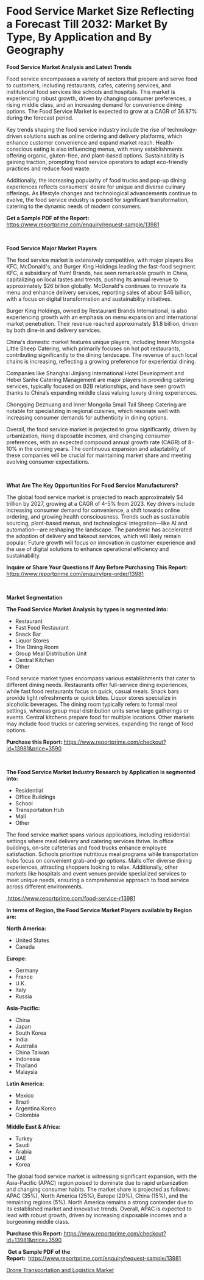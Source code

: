<p><h1>Food Service Market Size Reflecting a Forecast Till 2032: Market By Type, By Application and By Geography</h1></p><p><strong>Food Service Market Analysis and Latest Trends</strong></p>
<p><p>Food service encompasses a variety of sectors that prepare and serve food to customers, including restaurants, cafes, catering services, and institutional food services like schools and hospitals. This market is experiencing robust growth, driven by changing consumer preferences, a rising middle class, and an increasing demand for convenience dining options. The Food Service Market is expected to grow at a CAGR of 36.87% during the forecast period.</p><p>Key trends shaping the food service industry include the rise of technology-driven solutions such as online ordering and delivery platforms, which enhance customer convenience and expand market reach. Health-conscious eating is also influencing menus, with many establishments offering organic, gluten-free, and plant-based options. Sustainability is gaining traction, prompting food service operators to adopt eco-friendly practices and reduce food waste.</p><p>Additionally, the increasing popularity of food trucks and pop-up dining experiences reflects consumers' desire for unique and diverse culinary offerings. As lifestyle changes and technological advancements continue to evolve, the food service industry is poised for significant transformation, catering to the dynamic needs of modern consumers.</p></p>
<p><strong>Get a Sample PDF of the Report:&nbsp;</strong> <a href="https://www.reportprime.com/enquiry/request-sample/13981?utm_campaign=3025&utm_medium=2&utm_source=Github&utm_content=ia&utm_term=20032025&utm_id=food-service">https://www.reportprime.com/enquiry/request-sample/13981</a></p>
<p>&nbsp;</p>
<p><strong>Food Service Major Market Players</strong></p>
<p><p>The food service market is extensively competitive, with major players like KFC, McDonald's, and Burger King Holdings leading the fast-food segment. KFC, a subsidiary of Yum! Brands, has seen remarkable growth in China, capitalizing on local tastes and trends, pushing its annual revenue to approximately $26 billion globally. McDonald's continues to innovate its menu and enhance delivery services, reporting sales of about $46 billion, with a focus on digital transformation and sustainability initiatives.</p><p>Burger King Holdings, owned by Restaurant Brands International, is also experiencing growth with an emphasis on menu expansion and international market penetration. Their revenue reached approximately $1.8 billion, driven by both dine-in and delivery services.</p><p>China's domestic market features unique players, including Inner Mongolia Little Sheep Catering, which primarily focuses on hot pot restaurants, contributing significantly to the dining landscape. The revenue of such local chains is increasing, reflecting a growing preference for experiential dining.</p><p>Companies like Shanghai Jinjiang International Hotel Development and Hebei Sanhe Catering Management are major players in providing catering services, typically focused on B2B relationships, and have seen growth thanks to China’s expanding middle class valuing luxury dining experiences.</p><p>Chongqing Dezhuang and Inner Mongolia Small Tail Sheep Catering are notable for specializing in regional cuisines, which resonate well with increasing consumer demands for authenticity in dining options.</p><p>Overall, the food service market is projected to grow significantly, driven by urbanization, rising disposable incomes, and changing consumer preferences, with an expected compound annual growth rate (CAGR) of 8-10% in the coming years. The continuous expansion and adaptability of these companies will be crucial for maintaining market share and meeting evolving consumer expectations.</p></p>
<p>&nbsp;</p>
<p><strong>What Are The Key Opportunities For Food Service Manufacturers?</strong></p>
<p><p>The global food service market is projected to reach approximately $4 trillion by 2027, growing at a CAGR of 4-5% from 2023. Key drivers include increasing consumer demand for convenience, a shift towards online ordering, and growing health consciousness. Trends such as sustainable sourcing, plant-based menus, and technological integration—like AI and automation—are reshaping the landscape. The pandemic has accelerated the adoption of delivery and takeout services, which will likely remain popular. Future growth will focus on innovation in customer experience and the use of digital solutions to enhance operational efficiency and sustainability.</p></p>
<p><strong>Inquire or Share Your Questions If Any Before Purchasing This Report:</strong> <a href="https://www.reportprime.com/enquiry/pre-order/13981?utm_campaign=3025&utm_medium=2&utm_source=Github&utm_content=ia&utm_term=20032025&utm_id=food-service">https://www.reportprime.com/enquiry/pre-order/13981</a></p>
<p>&nbsp;</p>
<p><strong>Market Segmentation</strong></p>
<p><strong>The Food Service Market Analysis by types is segmented into:</strong></p>
<p><ul><li>Restaurant</li><li>Fast Food Restaurant</li><li>Snack Bar</li><li>Liquor Stores</li><li>The Dining Room</li><li>Group Meal Distribution Unit</li><li>Central Kitchen</li><li>Other</li></ul></p>
<p><p>Food service market types encompass various establishments that cater to different dining needs. Restaurants offer full-service dining experiences, while fast food restaurants focus on quick, casual meals. Snack bars provide light refreshments or quick bites. Liquor stores specialize in alcoholic beverages. The dining room typically refers to formal meal settings, whereas group meal distribution units serve large gatherings or events. Central kitchens prepare food for multiple locations. Other markets may include food trucks or catering services, expanding the range of food options.</p></p>
<p><strong>Purchase this Report:&nbsp;</strong><a href="https://www.reportprime.com/checkout?id=13981&price=3590&utm_campaign=3025&utm_medium=2&utm_source=Github&utm_content=ia&utm_term=20032025&utm_id=food-service">https://www.reportprime.com/checkout?id=13981&price=3590</a></p>
<p>&nbsp;</p>
<p><strong>The Food Service Market Industry Research by Application is segmented into:</strong></p>
<p><ul><li>Residential</li><li>Office Buildings</li><li>School</li><li>Transportation Hub</li><li>Mall</li><li>Other</li></ul></p>
<p><p>The food service market spans various applications, including residential settings where meal delivery and catering services thrive. In office buildings, on-site cafeterias and food trucks enhance employee satisfaction. Schools prioritize nutritious meal programs while transportation hubs focus on convenient grab-and-go options. Malls offer diverse dining experiences, attracting shoppers looking to relax. Additionally, other markets like hospitals and event venues provide specialized services to meet unique needs, ensuring a comprehensive approach to food service across different environments.</p></p>
<p><a href="https://www.reportprime.com/food-service-r13981?utm_campaign=3025&utm_medium=2&utm_source=Github&utm_content=ia&utm_term=20032025&utm_id=food-service">&nbsp;https://www.reportprime.com/food-service-r13981</a></p>
<p><strong>In terms of Region, the Food Service Market Players available by Region are:</strong></p>
<p>
    <p> <strong> North America: </strong>
        <ul>
            <li>United States</li>
            <li>Canada</li>
        </ul>
        </p> 
    <p> <strong> Europe: </strong>
        <ul>
            <li>Germany</li>
            <li>France</li>
            <li>U.K.</li>
            <li>Italy</li>
            <li>Russia</li>
        </ul>
        </p> 
    <p> <strong> Asia-Pacific: </strong>
        <ul>
            <li>China</li>
            <li>Japan</li>
            <li>South Korea</li>
            <li>India</li>
            <li>Australia</li>
            <li>China Taiwan</li>
            <li>Indonesia</li>
            <li>Thailand</li>
            <li>Malaysia</li>
        </ul>
        </p> 
    <p> <strong> Latin America: </strong>
        <ul>
            <li>Mexico</li>
            <li>Brazil</li>
            <li>Argentina Korea</li>
            <li>Colombia</li>
        </ul>
        </p> 
    <p> <strong> Middle East & Africa: </strong>
        <ul>
            <li>Turkey</li>
            <li>Saudi</li>
            <li>Arabia</li>
            <li>UAE</li>
            <li>Korea</li>
        </ul>
    </p>
    </p>
<p><p>The global food service market is witnessing significant expansion, with the Asia-Pacific (APAC) region poised to dominate due to rapid urbanization and changing consumer habits. The market share is projected as follows: APAC (35%), North America (25%), Europe (20%), China (15%), and the remaining regions (5%). North America remains a strong contender due to its established market and innovative trends. Overall, APAC is expected to lead with robust growth, driven by increasing disposable incomes and a burgeoning middle class.</p></p>
<p><strong>Purchase this Report: </strong><a href="https://www.reportprime.com/checkout?id=13981&price=3590&utm_campaign=3025&utm_medium=2&utm_source=Github&utm_content=ia&utm_term=20032025&utm_id=food-service">https://www.reportprime.com/checkout?id=13981&price=3590</a></p>
<p>&nbsp;<strong>Get a Sample PDF of the Report:&nbsp;&nbsp;</strong><a href="https://www.reportprime.com/enquiry/request-sample/13981?utm_campaign=3025&utm_medium=2&utm_source=Github&utm_content=ia&utm_term=20032025&utm_id=food-service">https://www.reportprime.com/enquiry/request-sample/13981</a></p>
<p><strong></strong></p>
<p><p><a href="https://github.com/lisaeichler20775/Market-Research-Report-List-1/blob/main/drone-transportation-and-logistics-market.md?utm_campaign=3025&utm_medium=2&utm_source=Github&utm_content=ia&utm_term=20032025&utm_id=food-service">Drone Transportation and Logistics Market</a></p></p>